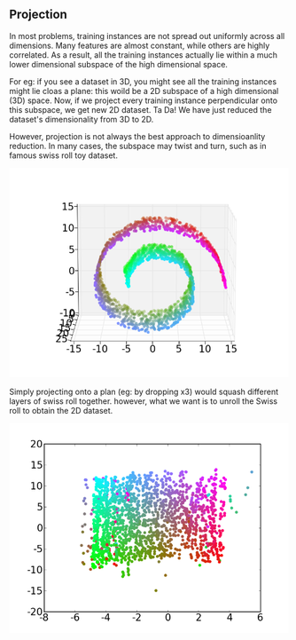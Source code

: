 ## Projection

In most problems, training instances are not spread out uniformly across all dimensions. Many features are almost constant, while others are highly correlated. As a result, all the training instances actually lie within a much lower dimensional subspace of the high dimensional space.

For eg: if you see a dataset in 3D, you might see all the training instances might lie cloas a plane: this woild be a 2D subspace of a high dimensional (3D) space. Now, if we project every training instance perpendicular onto this subspace, we get new 2D dataset. Ta Da! We have just reduced the dataset's dimensionality from 3D to 2D.

However, projection is not always the best approach to dimensioanlity reduction. In many cases, the subspace may twist and turn, such as in famous swiss roll toy dataset.

![Swiss Roll](/images/swiss-roll.png)

Simply projecting onto a plan (eg: by dropping x3) would squash different layers of swiss roll together. however, what we want is to unroll the Swiss roll to obtain the 2D dataset.

![Swiss Roll Unrolled](/images/swiss-roll-unrolled.png)
